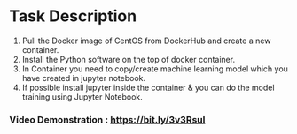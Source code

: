 # Task Description

1. Pull the Docker image of CentOS from DockerHub and create a new container.
2. Install the Python software on the top of docker container.
3. In Container you need to copy/create machine learning model which you have created in jupyter notebook.
4. If possible install jupyter inside the container & you can do the model training using Jupyter Notebook.

### Video Demonstration : https://bit.ly/3v3Rsul
